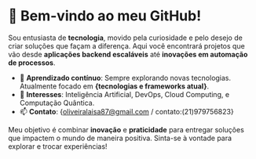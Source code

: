 # 👋 Bem-vindo ao meu GitHub!

Sou entusiasta de **tecnologia**, movido pela curiosidade e pelo desejo de criar soluções que façam a diferença. Aqui você encontrará projetos que vão desde **aplicações backend escaláveis** até **inovações em automação de processos**.
- 🌱 **Aprendizado contínuo**: Sempre explorando novas tecnologias. Atualmente focado em **{tecnologias e frameworks atual}**.
- 🚀 **Interesses**: Inteligência Artificial, DevOps, Cloud Computing, e Computação Quântica.
- 📫 **Contato**: {oliveiralaisa87@gmail.com / contato:(21)979756823}

Meu objetivo é combinar **inovação** e **praticidade** para entregar soluções que impactem o mundo de maneira positiva. Sinta-se à vontade para explorar e trocar experiências!


